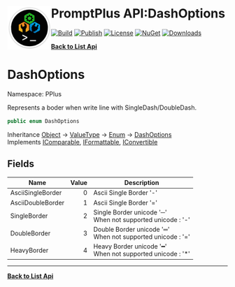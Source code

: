# <img align="left" width="100" height="100" src="../images/icon.png">PromptPlus API:DashOptions 

[![Build](https://github.com/FRACerqueira/PromptPlus/workflows/Build/badge.svg)](https://github.com/FRACerqueira/PromptPlus/actions/workflows/build.yml)
[![Publish](https://github.com/FRACerqueira/PromptPlus/actions/workflows/publish.yml/badge.svg)](https://github.com/FRACerqueira/PromptPlus/actions/workflows/publish.yml)
[![License](https://img.shields.io/badge/License-MIT-brightgreen.svg)](https://github.com/FRACerqueira/PromptPlus/blob/master/LICENSE)
[![NuGet](https://img.shields.io/nuget/v/PromptPlus)](https://www.nuget.org/packages/PromptPlus/)
[![Downloads](https://img.shields.io/nuget/dt/PromptPlus)](https://www.nuget.org/packages/PromptPlus/)

[**Back to List Api**](./apis.md)

# DashOptions

Namespace: PPlus

Represents a boder when write line with SingleDash/DoubleDash.

```csharp
public enum DashOptions
```

Inheritance [Object](https://docs.microsoft.com/en-us/dotnet/api/system.object) → [ValueType](https://docs.microsoft.com/en-us/dotnet/api/system.valuetype) → [Enum](https://docs.microsoft.com/en-us/dotnet/api/system.enum) → [DashOptions](./pplus.dashoptions.md)<br>
Implements [IComparable](https://docs.microsoft.com/en-us/dotnet/api/system.icomparable), [IFormattable](https://docs.microsoft.com/en-us/dotnet/api/system.iformattable), [IConvertible](https://docs.microsoft.com/en-us/dotnet/api/system.iconvertible)

## Fields

| Name | Value | Description |
| --- | --: | --- |
| AsciiSingleBorder | 0 | Ascii Single Border '-' |
| AsciiDoubleBorder | 1 | Ascii Single Border '=' |
| SingleBorder | 2 | Single Border unicode '─' <br>When not supported unicode : '-' |
| DoubleBorder | 3 | Double Border unicode '═' <br>When not supported unicode : '=' |
| HeavyBorder | 4 | Heavy Border unicode '━' <br>When not supported unicode : '*' |


- - -
[**Back to List Api**](./apis.md)
